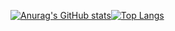 [![Anurag's GitHub stats](https://github-readme-stats.vercel.app/api?username=Snoop1CattZ69&theme=outrun&show_icons=true)](https://github.com/anuraghazra/github-readme-stats)[![Top Langs](https://github-readme-stats.vercel.app/api/top-langs/?username=Snoop1CattZ69&layout=compact)](https://github.com/anuraghazra/github-readme-stats)

